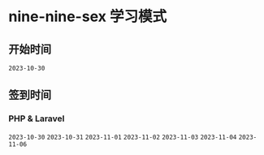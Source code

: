 # nine-nine-sex 学习模式

## 开始时间

`2023-10-30`

## 签到时间

### PHP & Laravel

`2023-10-30`
`2023-10-31`
`2023-11-01`
`2023-11-02`
`2023-11-03`
`2023-11-04`
`2023-11-06`
